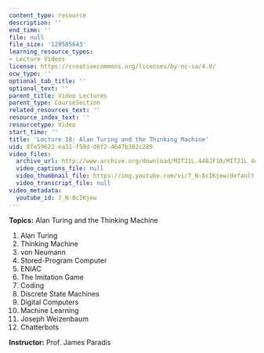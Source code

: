 ```yaml
---
content_type: resource
description: ''
end_time: ''
file: null
file_size: '129505643'
learning_resource_types:
- Lecture Videos
license: https://creativecommons.org/licenses/by-nc-sa/4.0/
ocw_type: ''
optional_tab_title: ''
optional_text: ''
parent_title: Video Lectures
parent_type: CourseSection
related_resources_text: ''
resource_index_text: ''
resourcetype: Video
start_time: ''
title: 'Lecture 18: Alan Turing and the Thinking Machine'
uid: 8fe59622-ea31-f50d-d6f2-4647b302c289
video_files:
  archive_url: http://www.archive.org/download/MIT21L.448JF10/MIT21L_448JF10_lec18_300k.mp4
  video_captions_file: null
  video_thumbnail_file: https://img.youtube.com/vi/7_N-8cIKjew/default.jpg
  video_transcript_file: null
video_metadata:
  youtube_id: 7_N-8cIKjew
---
```


**Topics:** Alan Turing and the Thinking Machine

1.  Alan Turing
2.  Thinking Machine
3.  von Neumann
4.  Stored-Program Computer
5.  ENIAC
6.  The Imitation Game
7.  Coding
8.  Discrete State Machines
9.  Digital Computers
10.  Machine Learning
11.  Joseph Weizenbaum
12.  Chatterbots

**Instructor:** Prof. James Paradis

